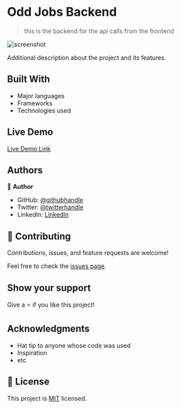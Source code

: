 # Odd Jobs Backend

> this is the backend for the api calls from the frontend

![screenshot](https://i.imgur.com/d7RFY03.png)

Additional description about the project and its features.

## Built With

- Major languages
- Frameworks
- Technologies used

## Live Demo

[Live Demo Link](https://livedemo.com)

## Authors

👤 **Author**

- GitHub: [@githubhandle](https://github.com/githubhandle)
- Twitter: [@twitterhandle](https://twitter.com/twitterhandle)
- LinkedIn: [LinkedIn](https://linkedin.com/in/linkedinhandle)

## 🤝 Contributing

Contributions, issues, and feature requests are welcome!

Feel free to check the [issues page](../../issues/).

## Show your support

Give a ⭐️ if you like this project!

## Acknowledgments

- Hat tip to anyone whose code was used
- Inspiration
- etc

## 📝 License

This project is [MIT](./MIT.md) licensed.
